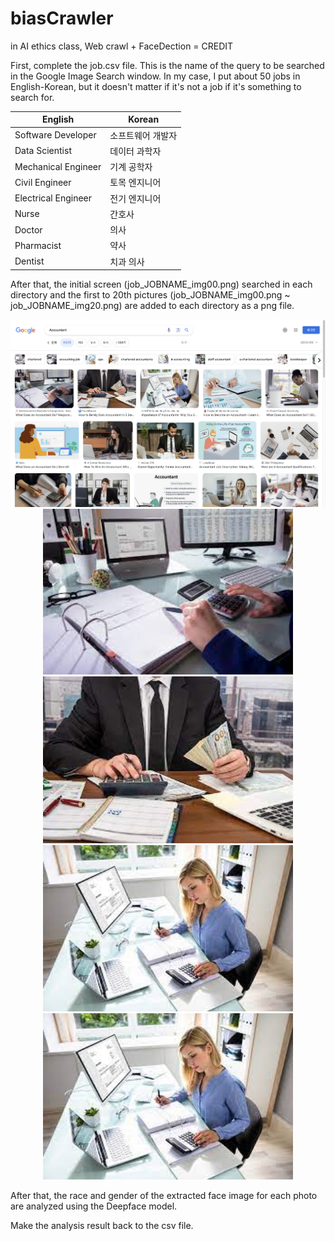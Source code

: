 # biasCrawler
in AI ethics class, Web crawl + FaceDection = CREDIT



First, complete the job.csv file. This is the name of the query to be searched in the Google Image Search window. In my case, I put about 50 jobs in English-Korean, but it doesn't matter if it's not a job if it's something to search for.

| English             | Korean       |
|---------------------|--------------|
| Software Developer  | 소프트웨어 개발자 |
| Data Scientist      | 데이터 과학자  |
| Mechanical Engineer | 기계 공학자   |
| Civil Engineer      | 토목 엔지니어  |
| Electrical Engineer | 전기 엔지니어  |
| Nurse               | 간호사       |
| Doctor              | 의사         |
| Pharmacist          | 약사         |
| Dentist             | 치과 의사     |



After that, the initial screen (job_JOBNAME_img00.png) searched in each directory and the first to 20th pictures (job_JOBNAME_img00.png ~ job_JOBNAME_img20.png) are added to each directory as a png file.

<p align="center">
  <img src="DATA/screenshot/Accountant/job_Accountant_img00.png" alt="job_Accountant_img00.png">
  <img src="/DATA/screenshot/Accountant/job_Accountant_img01.png" alt="job_Accountant_img01.png" width="400">
  <img src="/DATA/screenshot/Accountant/job_Accountant_img02.png" alt="job_Accountant_img02.png" width="400">
  <img src="/DATA/screenshot/Accountant/job_Accountant_img03.png" alt="job_Accountant_img03.png" width="400">
  <img src="/DATA/screenshot/Accountant/job_Accountant_img03.png" alt="job_Accountant_img04.png" width="400">
</p>

After that, the race and gender of the extracted face image for each photo are analyzed using the Deepface model.

Make the analysis result back to the csv file.